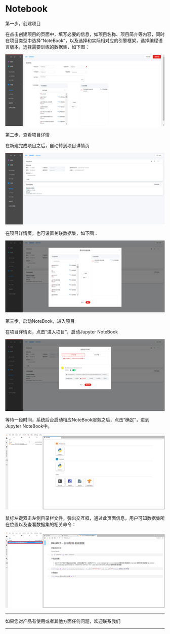 #  Notebook

第一步，创建项目

在点击创建项目的页面中，填写必要的信息，如项目名称、项目简介等内容，同时在项目类型中选择“NoteBook”，以及选择和实际相对应的引擎框架，选择编程语言版本，选择需要训练的数据集，如下图：

![C:\\Users\\WANGQI\~1\\AppData\\Local\\Temp\\1629699769(1).png](media/f57bac9111bcb802c205db7c0f5c3f4c.png)

第二步，查看项目详情

在新建完成项目之后，自动转到项目详情页

![C:\\Users\\WANGQI\~1\\AppData\\Local\\Temp\\1629699809(1).png](media/8b5a94bf75f38c964cc312dadab5ef12.png)

在项目详情页，也可设置关联数据集，如下图：

![C:\\Users\\WANGQI\~1\\AppData\\Local\\Temp\\1629699881(1).png](media/d9738a1c82f007d6450b098ab1303ec3.png)

第三步，启动NoteBook，进入项目

在项目详情页，点击“进入项目”，启动Jupyter NoteBook

![C:\\Users\\WANGQI\~1\\AppData\\Local\\Temp\\1629699919(1).png](media/fea1ed574f877f3898d33e0579df5e2a.png)

等待一段时间，系统后台启动相应NoteBook服务之后，点击“确定”，进到Jupyter
NoteBook中。

![C:\\Users\\WANGQI\~1\\AppData\\Local\\Temp\\1629700048(1).png](media/79e304acdafc26292e319553a0bed130.png)

鼠标左键双击左侧目录栏文件，弹出交互框，通过此页面信息，用户可知数据集所在位置以及查看数据集的相关命令：

![C:\\Users\\WANGQI\~1\\AppData\\Local\\Temp\\1629700259(1).png](media/ead89a9b55eb945f2d6a5920ad988a8d.png)




 ---

如果您对产品有使用或者其他方面任何问题，欢迎联系我们

---
